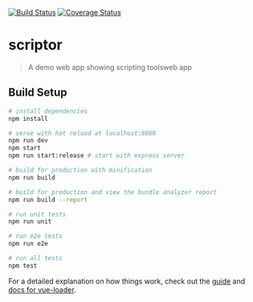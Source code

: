 [![Build Status](https://travis-ci.org/AdrienEtienne/scriptor.svg?branch=develop)](https://travis-ci.org/AdrienEtienne/scriptor) [![Coverage Status](https://coveralls.io/repos/github/AdrienEtienne/scriptor/badge.svg?branch=develop)](https://coveralls.io/github/AdrienEtienne/scriptor?branch=develop)

# scriptor

> A demo web app showing scripting toolsweb app

## Build Setup

``` bash
# install dependencies
npm install

# serve with hot reload at localhost:8080
npm run dev
npm start
npm run start:release # start with express server

# build for production with minification
npm run build

# build for production and view the bundle analyzer report
npm run build --report

# run unit tests
npm run unit

# run e2e tests
npm run e2e

# run all tests
npm test
```

For a detailed explanation on how things work, check out the [guide](http://vuejs-templates.github.io/webpack/) and [docs for vue-loader](http://vuejs.github.io/vue-loader).
